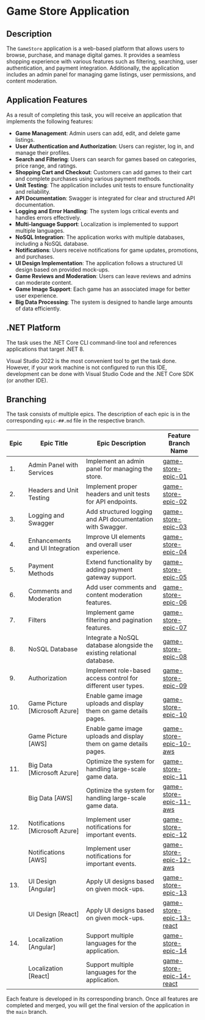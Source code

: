 # Game Store Application

## Description

The `GameStore` application is a web-based platform that allows users to browse, purchase, and manage digital games. It provides a seamless shopping experience with various features such as filtering, searching, user authentication, and payment integration. Additionally, the application includes an admin panel for managing game listings, user permissions, and content moderation.

## Application Features

As a result of completing this task, you will receive an application that implements the following features:

- **Game Management**: Admin users can add, edit, and delete game listings.
- **User Authentication and Authorization**: Users can register, log in, and manage their profiles.
- **Search and Filtering**: Users can search for games based on categories, price range, and ratings.
- **Shopping Cart and Checkout**: Customers can add games to their cart and complete purchases using various payment methods.
- **Unit Testing**: The application includes unit tests to ensure functionality and reliability.
- **API Documentation**: Swagger is integrated for clear and structured API documentation.
- **Logging and Error Handling**: The system logs critical events and handles errors effectively.
- **Multi-language Support**: Localization is implemented to support multiple languages.
- **NoSQL Integration**: The application works with multiple databases, including a NoSQL database.
- **Notifications**: Users receive notifications for game updates, promotions, and purchases.
- **UI Design Implementation**: The application follows a structured UI design based on provided mock-ups.
- **Game Reviews and Moderation**: Users can leave reviews and admins can moderate content.
- **Game Image Support**: Each game has an associated image for better user experience.
- **Big Data Processing**: The system is designed to handle large amounts of data efficiently.

## .NET Platform

The task uses the .NET Core CLI command-line tool and references applications that target .NET 8.

Visual Studio 2022 is the most convenient tool to get the task done. However, if your work machine is not configured to run this IDE, development can be done with Visual Studio Code and the .NET Core SDK (or another IDE).

## Branching

The task consists of multiple epics. The description of each epic is in the corresponding `epic-##.md` file in the respective branch.

| Epic | Epic Title | Epic Description | Feature Branch Name              |
|------|-----------|------------------|----------------------------------|
| 1.   | Admin Panel with Services | Implement an admin panel for managing the store. | [game-store-epic-01](epic-01.md) |
| 2.   | Headers and Unit Testing | Implement proper headers and unit tests for API endpoints. | [game-store-epic-02](epic-02.md) |
| 3.   | Logging and Swagger | Add structured logging and API documentation with Swagger. | [game-store-epic-03](epic-03.md) |
| 4.   | Enhancements and UI Integration | Improve UI elements and overall user experience. | [game-store-epic-04](epic-04.md) |
| 5.   | Payment Methods | Extend functionality by adding payment gateway support. | [game-store-epic-05](epic-05.md) |
| 6.   | Comments and Moderation | Add user comments and content moderation features. | [game-store-epic-06](epic-06.md) |
| 7.   | Filters | Implement game filtering and pagination features. | [game-store-epic-07](epic-07.md) |
| 8.   | NoSQL Database | Integrate a NoSQL database alongside the existing relational database. | [game-store-epic-08](epic-08.md) |
| 9.   | Authorization | Implement role-based access control for different user types. | [game-store-epic-09](epic-09.md) |
| 10.  | Game Picture [Microsoft Azure] | Enable game image uploads and display them on game details pages. | [game-store-epic-10](epic-10.md) |
|      | Game Picture [AWS] | Enable game image uploads and display them on game details pages. | [game-store-epic-10-aws](epic-10.md) |
| 11.  | Big Data [Microsoft Azure] | Optimize the system for handling large-scale game data. | [game-store-epic-11](epic-11.md) |
|      | Big Data [AWS]  | Optimize the system for handling large-scale game data. | [game-store-epic-11-aws](epic-11.md) |
| 12.  | Notifications [Microsoft Azure] | Implement user notifications for important events. | [game-store-epic-12](epic-12.md) |
|      | Notifications [AWS] | Implement user notifications for important events. | [game-store-epic-12-aws](epic-12.md) |
| 13.  | UI Design [Angular] | Apply UI designs based on given mock-ups. | [game-store-epic-13](epic-13.md) |
|      | UI Design [React] | Apply UI designs based on given mock-ups. | [game-store-epic-13-react](epic-13.md) |
| 14.  | Localization [Angular]| Support multiple languages for the application. | [game-store-epic-14](epic-14.md) |
|      | Localization [React] | Support multiple languages for the application. | [game-store-epic-14-react](epic-14.md) |


Each feature is developed in its corresponding branch. Once all features are completed and merged, you will get the final version of the application in the `main` branch.
